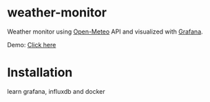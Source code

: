 weather-monitor
===========

Weather monitor using [Open-Meteo](https://open-meteo.com/) API and visualized with [Grafana](https://grafana.com/).

Demo: [Click here](https://grafana.minevn.studio/d/cdpra67keyry8a/weather)

Installation
===========

learn grafana, influxdb and docker